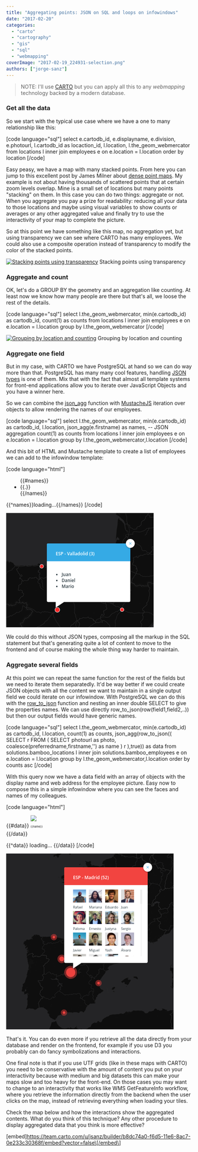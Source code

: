 ```yaml
---
title: "Aggregating points: JSON on SQL and loops on infowindows"
date: "2017-02-20"
categories: 
  - "carto"
  - "cartography"
  - "gis"
  - "sql"
  - "webmapping"
coverImage: "2017-02-19_224931-selection.png"
authors: ["jorge-sanz"]
---
```


> NOTE: I'll use [CARTO](https://carto.com) but you can apply all this to any _webmapping_ technology backed by a modern database.

### Get all the data

So we start with the typical use case where we have a one to many relationship like this:

\[code language="sql"\] select e.cartodb\_id, e.displayname, e.division, e.photourl, l.cartodb\_id as locaction\_id, l.location, l.the\_geom\_webmercator from locations l inner join employees e on e.location = l.location order by location \[/code\]

Easy peasy, we have a map with many stacked points. From here you can jump to this excellent post by James Milner about [dense point maps](https://www.loxodrome.io/post/dense-spatial-data/). My example is not about having thousands of scattered points that at certain zoom levels overlap. Mine is a small set of locations but many points "stacking" on them. In this case you can do two things: aggregate or not. When you aggregate you pay a prize for readability: reducing all your data to those locations and maybe using visual variables to show counts or averages or any other aggregated value and finally try to use the interactivity of your map to complete the picture.

So at this point we have something like this map, no aggregation yet, but using transparency we can see where CARTO has many employees. We could also use a composite operation instead of transparency to modify the color of the stacked points.

[![Stacking points using transparency](/imgs/2017/02/2017-02-19_200222-selection.png?w=625)](/imgs/2017/02/2017-02-19_200222-selection.png) Stacking points using transparency

### Aggregate and count

OK, let's do a GROUP BY the geometry and an aggregation like counting. At least now we know how many people are there but that's all, we loose the rest of the details.

\[code language="sql"\] select l.the\_geom\_webmercator, min(e.cartodb\_id) as cartodb\_id, count(1) as counts from locations l inner join employees e on e.location = l.location group by l.the\_geom\_webmercator \[/code\]

[![Grouping by location and counting](/imgs/2017/02/2017-02-19_201829-selection.png?w=625)](/imgs/2017/02/2017-02-19_201829-selection.png) Grouping by location and counting

### Aggregate one field

But in my case, with CARTO we have PostgreSQL at hand so we can do way more than that. PostgreSQL has many many cool features, handling [JSON types](https://www.postgresql.org/docs/9.5/static/datatype-json.html) is one of them. Mix that with the fact that almost all template systems for front-end applications allow you to iterate over JavaScript Objects and you have a winner here.

So we can combine the [json\_agg](https://www.postgresql.org/docs/9.5/static/functions-aggregate.html) function with [MustacheJS](https://github.com/janl/mustache.js) iteration over objects to allow rendering the names of our employees.

\[code language="sql"\] select l.the\_geom\_webmercator, min(e.cartodb\_id) as cartodb\_id, l.location, json\_agg(e.firstname) as names, -- JSON aggregation count(1) as counts from locations l inner join employees e on e.location = l.location group by l.the\_geom\_webmercator,l.location \[/code\]

And this bit of HTML and Mustache template to create a list of employees we can add to the infowindow template:

\[code language="html"\] <ul style="margin:1em;list-style-type: disc;max-height:10em;"> {{#names}}<li class="CDB-infowindow-title">{{.}}</li>{{/names}} </ul> {{^names}}loading...{{/names}} \[/code\]

[![List of employees on the infowindow](images/2017-02-19_205838-selection.png)](/imgs/2017/02/2017-02-19_205838-selection.png)

We could do this without JSON types, composing all the markup in the SQL statement but that's generating quite a lot of content to move to the frontend and of course making the whole thing way harder to maintain.

### Aggregate several fields

At this point we can repeat the same function for the rest of the fields but we need to iterate them separatedly. It'd be way better if we could create JSON objects with all the content we want to maintain in a single output field we could iterate on our infowindow. With PostgreSQL we can do this with the [row\_to\_json](https://www.postgresql.org/docs/9.5/static/functions-json.html#FUNCTIONS-JSON-CREATION-TABLE) function and nesting an inner double SELECT to give the properties names. We can use directly row\_to\_json(row(field1,field2,..)) but then our output fields would have generic names.

\[code language="sql"\] select l.the\_geom\_webmercator, min(e.cartodb\_id) as cartodb\_id, l.location, count(1) as counts, json\_agg(row\_to\_json(( SELECT r FROM ( SELECT photourl as photo, coalesce(preferredname,firstname,'') as name ) r ),true)) as data from solutions.bamboo\_locations l inner join solutions.bamboo\_employees e on e.location = l.location group by l.the\_geom\_webmercator,l.location order by counts asc \[/code\]

With this query now we have a data field with an array of objects with the display name and web address for the employee picture. Easy now to compose this in a simple infowindow where you can see the faces and names of my colleagues.

\[code language="html"\] <div style="column-count:3;"> {{#data}} <span style="display:inline-block;margin-bottom:5px;"> <img style="height:35px;" src="{{photo}}"/> <br/> <span style="font-size:0.55em;">{{name}}</span> </span> {{/data}} </div>

{{^data}} loading... {{/data}} \[/code\]

[![Adding pictures and names](images/2017-02-19_221957-selection.png)](/imgs/2017/02/2017-02-19_221957-selection.png)

That's it. You can do even more if you retrieve all the data directly from your database and render on the frontend, for example if you use D3 you probably can do fancy symbolizations and interactions.

One final note is that if you use UTF grids (like in these maps with CARTO) you need to be conservative with the amount of content you put on your interactivity because with medium and big datasets this can make your maps slow and too heavy for the front-end. On those cases you may want to change to an interactivity that works like WMS GetFeatureInfo workflow, where you retrieve the information directly from the backend when the user clicks on the map, instead of retrieving everything when loading your tiles.

Check the map below and how the interactions show the aggregated contents. What do you think of this technique? Any other procedure to display aggregated data that you think is more effective?

\[embed\]https://team.carto.com/u/jsanz/builder/b8dc74a0-f6d5-11e6-8ac7-0e233c30368f/embed?vector=false\[/embed\]
